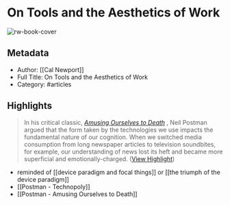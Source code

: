 # On Tools and the Aesthetics of Work

![rw-book-cover](https://readwise-assets.s3.amazonaws.com/static/images/article2.74d541386bbf.png)

## Metadata
- Author: [[Cal Newport]]
- Full Title: On Tools and the Aesthetics of Work
- Category: #articles

## Highlights

> In his critical classic, [*Amusing Ourselves to Death*](https://click.convertkit-mail.com/38u3d64xoohkhoz29q0brh56e0pnn/owhkhqhr76rr9guv/aHR0cHM6Ly93d3cuYW1hem9uLmNvbS9BbXVzaW5nLU91cnNlbHZlcy1EZWF0aC1EaXNjb3Vyc2UtQnVzaW5lc3MvZHAvMDE0MzAzNjUzWC8=) , Neil Postman argued that the form taken by the technologies we use impacts the fundamental nature of our cognition. When we switched media consumption from long newspaper articles to television soundbites, for example, our understanding of news lost its heft and became more superficial and emotionally-charged. ([View Highlight](https://read.readwise.io/read/01h9wxy85g43kg3bc338acyqfq))

- reminded of [[device paradigm and focal things]] or [[the triumph of the device paradigm]]
- [[Postman - Technopoly]]
- [[Postman - Amusing Ourselves to Death]]

